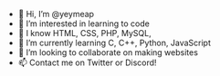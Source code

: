 - 👋 Hi, I’m @yeymeap
- 👀 I’m interested in learning to code
- 📖 I know HTML, CSS, PHP, MySQL,
- 🌱 I’m currently learning C, C++, Python, JavaScript
- 💞️ I’m looking to collaborate on making websites
- 📫 Contact me on Twitter or Discord!

<!---
yeymeap/yeymeap is a ✨ special ✨ repository because its `README.md` (this file) appears on your GitHub profile.
You can click the Preview link to take a look at your changes.
--->

